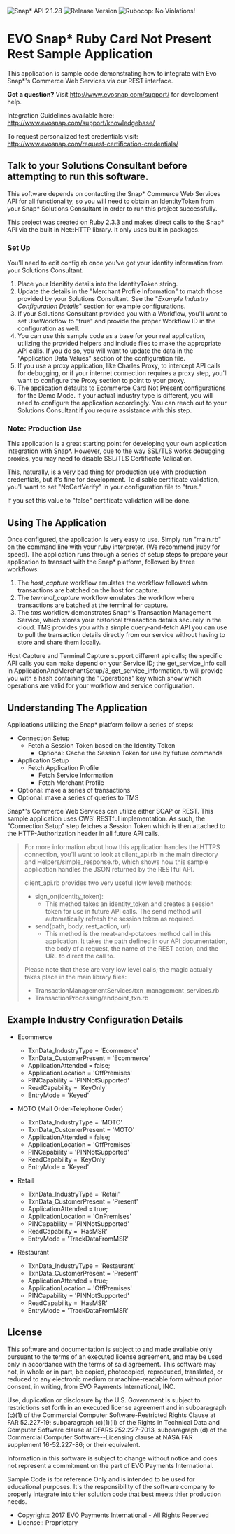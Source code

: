 ![Snap* API 2.1.28](https://img.shields.io/badge/Snap*%20API-2.1.28-blue.svg) ![Release Version](https://img.shields.io/github/release/ShawnSnap/Ruby-SampleApp-REST-CardNotPresent.svg) ![Rubocop: No Violations!](https://img.shields.io/badge/Rubocop-No%20Violations!-brightgreen.svg)

# EVO Snap* Ruby Card Not Present Rest Sample Application

This application is sample code demonstrating how to integrate with Evo Snap*'s
Commerce Web Services via our REST interface.

**Got a question?**  Visit http://www.evosnap.com/support/ for development help.  

Integration Guidelines available here:  http://www.evosnap.com/support/knowledgebase/

To request personalized test credentials visit: http://www.evosnap.com/request-certification-credentials/

## Talk to your Solutions Consultant before attempting to run this software.

This software depends on contacting the Snap* Commerce Web Services API for all
functionality, so you will need to obtain an IdentityToken from your Snap*
Solutions Consultant in order to run this project successfully.

This project was created on Ruby 2.3.3 and makes direct calls to the Snap* API
via the built in Net::HTTP library.  It only uses built in packages.

### Set Up

You'll need to edit config.rb once you've got your identity information from
your Solutions Consultant.

1. Place your Idenitity details into the IdentityToken string.
2. Update the details in the "Merchant Profile Information" to match those
   provided by your Solutions Consultant.  See the "*Example Industry
	 Configuration Details*" section for example configurations.
3. If your Solutions Consultant provided you with a Workflow, you'll want to set
   UseWorkflow to "true" and provide the proper Workflow ID in the configuration
	 as well.
4. You can use this sample code as a base for your real application, utilizing
   the provided helpers and include files to make the appropriate API calls.  If
	 you do so, you will want to update the data in the "Application Data Values"
	 section of the configuration file.
5. If you use a proxy application, like Charles Proxy, to intercept API calls
   for debugging, or if your internet connection requires a proxy step, you'll
	 want to configure the Proxy section to point to your proxy.
6. The application defaults to Ecommerce Card Not Present configurations for the
   Demo  Mode.  If your actual industry type is different, you will need to
   configure the application accordingly.  You can reach out to your Solutions
   Consultant if you require assistance with this step.

### Note: Production Use

This application is a great starting point for developing your own application
integration with Snap*.  However, due to the way SSL/TLS works debugging
proxies, you may need to disable SSL/TLS Certificate Validation.

This, naturally, is a very bad thing for production use with production
credentials, but it's fine for development.  To disable certificate validation,
you'll want to set "NoCertVerify" in your configuration file to "true."

If you set this value to "false" certificate validation will be done.

## Using The Application

Once configured, the application is very easy to use.  Simply run "main.rb" on
the command line with your ruby interpreter.  (We recommend jruby for speed).
The application runs through a series of setup steps to prepare your application
to transact with the Snap* platform, followed by three workflows:

1. The *host_capture* workflow emulates the workflow followed when transactions
   are batched on the host for capture.
2. The *terminal_capture* workflow emulates the workflow where transactions are
   batched at the terminal for capture.
3. The *tms* workflow demonstrates Snap*'s Transaction Management Service, which
   stores your historical transaction details securely in the cloud.  TMS
	 provides you with a simple query-and-fetch API you can use to pull the
	 transaction details directly from our service without having to store and
	 share them locally.

Host Capture and Terminal Capture support different api calls;  the specific API
calls you can make depend on your Service ID;  the get_service_info call in
ApplicationAndMerchantSetup/3_get_service_information.rb will provide you with
a hash containing the "Operations" key which show which operations are valid for
your workflow and service configuration.

## Understanding The Application

Applications utilizing the Snap* platform follow a series of steps:

* Connection Setup
  - Fetch a Session Token based on the Identity Token
	- Optional:  Cache the Session Token for use by future commands
* Application Setup
  - Fetch Application Profile
	- Fetch Service Information
	- Fetch Merchant Profile
* Optional:  make a series of transactions
* Optional:  make a series of queries to TMS

Snap*'s Commerce Web Services can utilize either SOAP or REST.  This sample
application uses CWS' RESTful implementation.  As such, the "Connection Setup"
step fetches a Session Token which is then attached to the HTTP-Authorization
header in all future API calls.

> For more information about how this application handles the HTTPS connection,
> you'll want to look at client_api.rb in the main directory and
> Helpers/simple_response.rb, which shows how this sample application handles
> the JSON returned by the RESTful API.
>
> client_api.rb provides two very useful (low level) methods:
>   - sign_on(identity_token):
>     - This method takes an identity_token and creates a session token for use
>       in future API calls.  The send method will automatically refresh the
>       session token as required.
>   - send(path, body, rest_action, url)
>     - This method is the meat-and-potatoes method call in this application.
>       It takes the path defined in our API documentation, the body of a
>       request, the name of the REST action, and the URL to direct the call to.
>
> Please note that these are very low level calls;  the magic actually takes
> place in the main library files:
> - TransactionManagementServices/txn_management_services.rb
> - TransactionProcessing/endpoint_txn.rb

## Example Industry Configuration Details

* Ecommerce
  - TxnData_IndustryType = 'Ecommerce'
  - TxnData_CustomerPresent = 'Ecommerce'
  - ApplicationAttended = false;
  - ApplicationLocation = 'OffPremises'
  - PINCapability = 'PINNotSupported'
  - ReadCapability = 'KeyOnly'
  - EntryMode = 'Keyed'

* MOTO (Mail Order-Telephone Order)
  - TxnData_IndustryType = 'MOTO'
  - TxnData_CustomerPresent = 'MOTO'
  - ApplicationAttended = false;
  - ApplicationLocation = 'OffPremises'
  - PINCapability = 'PINNotSupported'
  - ReadCapability = 'KeyOnly'
  - EntryMode = 'Keyed'

* Retail
  - TxnData_IndustryType = 'Retail'
  - TxnData_CustomerPresent = 'Present'
  - ApplicationAttended = true;
  - ApplicationLocation = 'OnPremises'
  - PINCapability = 'PINNotSupported'
  - ReadCapability = 'HasMSR'
  - EntryMode = 'TrackDataFromMSR'

* Restaurant
  - TxnData_IndustryType = 'Restaurant'
  - TxnData_CustomerPresent = 'Present'
  - ApplicationAttended = true;
  - ApplicationLocation = 'OffPremises'
  - PINCapability = 'PINNotSupported'
  - ReadCapability = 'HasMSR'
  - EntryMode = 'TrackDataFromMSR'

## License

 This software and documentation is subject to and made
 available only pursuant to the terms of an executed license
 agreement, and may be used only in accordance with the terms
 of said agreement. This software may not, in whole or in part,
 be copied, photocopied, reproduced, translated, or reduced to
 any electronic medium or machine-readable form without
 prior consent, in writing, from EVO Payments International, INC.

 Use, duplication or disclosure by the U.S. Government is subject
 to restrictions set forth in an executed license agreement
 and in subparagraph (c)(1) of the Commercial Computer
 Software-Restricted Rights Clause at FAR 52.227-19; subparagraph
 (c)(1)(ii) of the Rights in Technical Data and Computer Software
 clause at DFARS 252.227-7013, subparagraph (d) of the Commercial
 Computer Software--Licensing clause at NASA FAR supplement
 16-52.227-86; or their equivalent.

 Information in this software is subject to change without notice
 and does not represent a commitment on the part of EVO Payments International.

 Sample Code is for reference Only and is intended to be used for educational
 purposes. It's the responsibility of the software company to properly
 integrate into thier solution code that best meets thier production needs.

 - Copyright:: 2017 EVO Payments International - All Rights Reserved
 - License:: Proprietary
